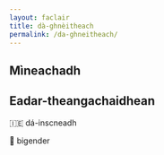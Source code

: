 ```yaml
---
layout: faclair
title: dà-ghnèitheach
permalink: /da-ghneitheach/
---
```


## Mìneachadh

## Eadar-theangachaidhean

&#x1f1ee;&#x1f1ea; dá-inscneadh

&#x1f3f4;&#xe0067;&#xe0062;&#xe0065;&#xe006e;&#xe0067;&#xe007f; bigender
